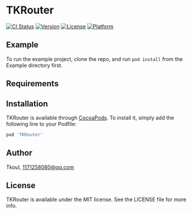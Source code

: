 # TKRouter

[![CI Status](https://img.shields.io/travis/liudouA/TKRouter.svg?style=flat)](https://travis-ci.org/Tkoul/TKRouter)
[![Version](https://img.shields.io/cocoapods/v/TKRouter.svg?style=flat)](https://cocoapods.org/pods/TKRouter)
[![License](https://img.shields.io/cocoapods/l/TKRouter.svg?style=flat)](https://cocoapods.org/pods/TKRouter)
[![Platform](https://img.shields.io/cocoapods/p/TKRouter.svg?style=flat)](https://cocoapods.org/pods/TKRouter)

## Example

To run the example project, clone the repo, and run `pod install` from the Example directory first.

## Requirements

## Installation

TKRouter is available through [CocoaPods](https://cocoapods.org). To install
it, simply add the following line to your Podfile:

```ruby
pod 'TKRouter'
```

## Author

Tkoul, 1171258080@qq.com

## License

TKRouter is available under the MIT license. See the LICENSE file for more info.
